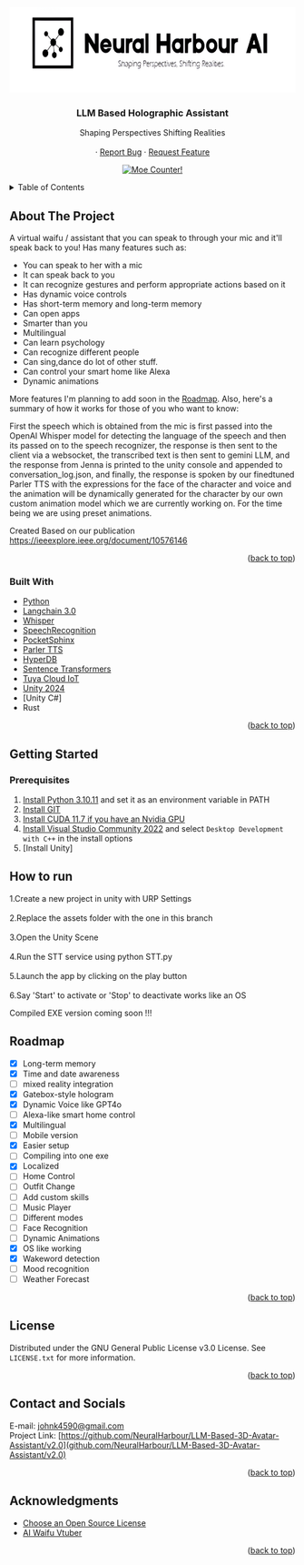 <!-- PROJECT LOGO -->
<br />
<div align="center">
  <a href="https://github.com/NeuralHarbour/LLM-Based-3D-Avatar-Assistant/v2.0">
    <img src="Images/logo.png" alt="Logo" width="650" height="150">
  </a>

  <h3 align="center">LLM Based Holographic Assistant</h3>

  <p align="center">
    Shaping Perspectives Shifting Realities
    <br />
    <br />
    ·
    <a href="https://github.com/NeuralHarbour/LLM-Based-3D-Avatar-Assistant/issues">Report Bug</a>
    ·
    <a href="https://github.com/NeuralHarbour/LLM-Based-3D-Avatar-Assistant/issues">Request Feature</a>
  </p>
</div>

<p align="center">
  <a href="https://count.getloli.com" target="_blank">
    <img alt="Moe Counter!" src="https://count.getloli.com/@Moe-counter.github?name=Moe-counter.github&theme=booru-lewd&padding=7&offset=7&align=top&scale=1&pixelated=0&darkmode=auto">
  </a>
</p>

<!-- TABLE OF CONTENTS -->
<details>
  <summary>Table of Contents</summary>
  <ol>
    <li>
      <a href="#about-the-project">About The Project</a>
      <ul>
        <li><a href="#built-with">Built With</a></li>
      </ul>
    </li>
    <li>
      <a href="#getting-started">Getting Started</a>
      <ul>
        <li><a href="#prerequisites">Prerequisites</a></li>
        <li><a href="#installation">Installation</a></li>
      </ul>
    </li>
    <li><a href="#roadmap">Roadmap</a></li>
    <li><a href="#license">License</a></li>
    <li><a href="#acknowledgments">Acknowledgments</a></li>
  </ol>
</details>



<!-- ABOUT THE PROJECT -->
## About The Project

A virtual waifu / assistant that you can speak to through your mic and it'll speak back to you! Has many features such as:

* You can speak to her with a mic
* It can speak back to you
* It can recognize gestures and perform appropriate actions based on it
* Has dynamic voice controls
* Has short-term memory and long-term memory
* Can open apps
* Smarter than you
* Multilingual
* Can learn psychology
* Can recognize different people
* Can sing,dance do lot of other stuff.
* Can control your smart home like Alexa
* Dynamic animations

More features I'm planning to add soon in the [Roadmap](https://github.com/NeuralHarbour/LLM-Based-3D-Avatar-Assistant/v2.0#roadmap). Also, here's a summary of how it works for those of you who want to know:

First the speech which is obtained from the mic is first passed into the OpenAI Whisper model for detecting the language of the speech and then its passed on to the speech recognizer, 
the response is then sent to the client via a websocket, the transcribed text is then sent to gemini LLM, and the response from Jenna is printed to the unity console and appended to conversation_log.json, 
and finally, the response is spoken by our finedtuned Parler TTS with the expressions for the face of the character and voice and the animation will be dynamically generated for the character by our own custom animation model which we are currently working on. For the time being we are using preset animations.

Created Based on our publication
https://ieeexplore.ieee.org/document/10576146

<p align="right">(<a href="#readme-top">back to top</a>)</p>



### Built With

* [Python](https://www.python.org)
* [Langchain 3.0](https://github.com/langchain-ai/langchain)
* [Whisper](https://openai.com/research/whisper)
* [SpeechRecognition](https://pypi.org/project/SpeechRecognition/)
* [PocketSphinx](https://pypi.org/project/pocketsphinx/)
* [Parler TTS](https://github.com/huggingface/parler-tts)
* [HyperDB](https://github.com/jdagdelen/hyperDB)
* [Sentence Transformers](https://github.com/UKPLab/sentence-transformers)
* [Tuya Cloud IoT](https://iot.tuya.com/)
* [Unity 2024](https://unity.com/)
* [Unity C#]
* Rust
<p align="right">(<a href="#readme-top">back to top</a>)</p>



<!-- GETTING STARTED -->
## Getting Started

### Prerequisites

1. [Install Python 3.10.11](https://www.python.org/downloads/release/python-31011/) and set it as an environment variable in PATH
2. [Install GIT](https://git-scm.com/downloads)
3. [Install CUDA 11.7 if you have an Nvidia GPU](https://developer.nvidia.com/cuda-11-7-0-download-archive?target_os=Windows&target_arch=x86_64&target_version=10&target_type=exe_local)
4. [Install Visual Studio Community 2022](https://visualstudio.microsoft.com/thank-you-downloading-visual-studio/?sku=Community&channel=Release&version=VS2022&source=VSLandingPage&cid=2030&passive=false) and select `Desktop Development with C++` in the install options
5. [Install Unity]

## How to run

1.Create a new project in unity with URP Settings
<br>
<br>
2.Replace the assets folder with the one in this branch
<br>
<br>
3.Open the Unity Scene
<br>
<br>
4.Run the STT service using python STT.py
<br>
<br>
5.Launch the app by clicking on the play button
<br>
<br>
6.Say 'Start' to activate or 'Stop' to deactivate works like an OS


Compiled EXE version coming soon !!!

<!-- ROADMAP -->
## Roadmap

- [x] Long-term memory
- [x] Time and date awareness
- [ ] mixed reality integration
- [x] Gatebox-style hologram
- [x] Dynamic Voice like GPT4o
- [ ] Alexa-like smart home control
- [x] Multilingual
- [ ] Mobile version
- [x] Easier setup
- [ ] Compiling into one exe
- [x] Localized
- [ ] Home Control
- [ ] Outfit Change
- [ ] Add custom skills
- [ ] Music Player
- [ ] Different modes
- [ ] Face Recognition
- [ ] Dynamic Animations
- [X] OS like working
- [X] Wakeword detection
- [ ] Mood recognition
- [ ] Weather Forecast

<p align="right">(<a href="#readme-top">back to top</a>)</p>



<!-- LICENSE -->
## License

Distributed under the GNU General Public License v3.0 License. See `LICENSE.txt` for more information.

<p align="right">(<a href="#readme-top">back to top</a>)</p>



<!-- CONTACT -->
## Contact and Socials

E-mail: johnk4590@gmail.com
<br>
Project Link: [https://github.com/NeuralHarbour/LLM-Based-3D-Avatar-Assistant/v2.0](github.com/NeuralHarbour/LLM-Based-3D-Avatar-Assistant/v2.0)

<p align="right">(<a href="#readme-top">back to top</a>)</p>



<!-- ACKNOWLEDGMENTS -->
## Acknowledgments

* [Choose an Open Source License](https://choosealicense.com)
* [AI Waifu Vtuber](https://github.com/ardha27/AI-Waifu-Vtuber)

<p align="right">(<a href="#readme-top">back to top</a>)</p>
